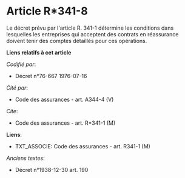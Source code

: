 # Article R*341-8

Le décret prévu par l'article R. 341-1 détermine les conditions dans lesquelles les entreprises qui acceptent des contrats en
réassurance doivent tenir des comptes détaillés pour ces opérations.

**Liens relatifs à cet article**

_Codifié par_:

  - Décret n°76-667 1976-07-16

_Cité par_:

  - Code des assurances - art. A344-4 (V)

_Cite_:

  - Code des assurances - art. R*341-1 (M)

**Liens**:

  - TXT_ASSOCIE: Code des assurances - art. R341-1 (M)

_Anciens textes_:

  - Décret n°1938-12-30 art. 190
